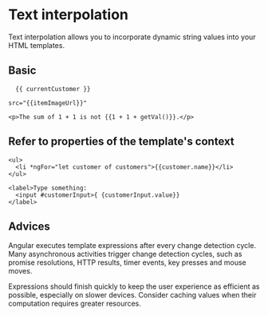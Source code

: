 # Text interpolation

Text interpolation allows you to incorporate dynamic string values into your HTML templates.

## Basic 
```angular2html
  {{ currentCustomer }}
```
```angular2html
src="{{itemImageUrl}}" 
```
```angular2html
<p>The sum of 1 + 1 is not {{1 + 1 + getVal()}}.</p>
``` 

## Refer to properties of the template's context
```angular2html
<ul>
  <li *ngFor="let customer of customers">{{customer.name}}</li>
</ul>
``` 
```angular2html
<label>Type something:
  <input #customerInput>{ {customerInput.value}}
</label>
``` 

## Advices
Angular executes template expressions after every change detection cycle. Many asynchronous activities trigger change detection cycles, such as promise resolutions, HTTP results, timer events, key presses and mouse moves.

Expressions should finish quickly to keep the user experience as efficient as possible, especially on slower devices. Consider caching values when their computation requires greater resources.
